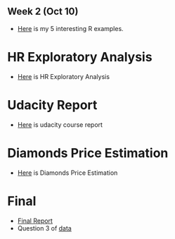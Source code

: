 ## Week 2 (Oct 10)

+ [Here](files/interesting_examples.html) is my 5 interesting R examples. 

# HR Exploratory Analysis
+ [Here](files/HR.html) is HR Exploratory Analysis 
# Udacity Report
+ [Here](files/Udactiy_Report.html) is udacity course report

# Diamonds Price Estimation
+ [Here](files/Diamonds_Price_Estimation.html) is  Diamonds Price Estimation


# Final 
+ [Final Report](files/final.pdf)
+ Question 3 of [data](files/final.pdf)
